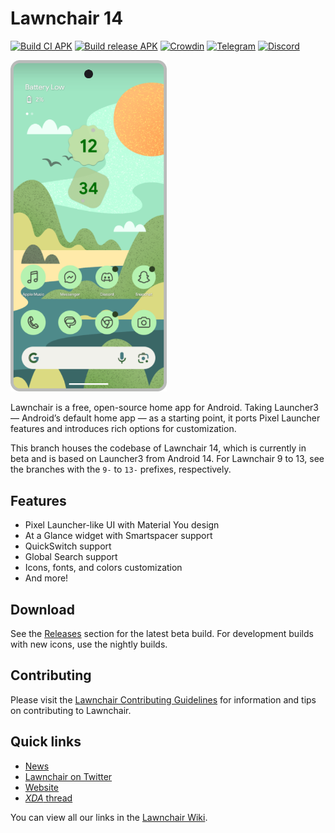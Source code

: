 # Lawnchair 14

[![Build CI APK](https://github.com/nulldrf/lawnchair/actions/workflows/ci.yml/badge.svg)](https://github.com/nulldrf/lawnchair/actions/workflows/ci.yml)
[![Build release APK](https://github.com/nulldrf/lawnchair/actions/workflows/build_release_apk.yml/badge.svg)](https://github.com/nulldrf/lawnchair/actions/workflows/build_release_apk.yml)
[![Crowdin](https://badges.crowdin.net/e/188ba69d884418987f0b7f1dd55e3a4e/localized.svg)](https://lawnchair.crowdin.com/lawnchair)
[![Telegram](https://img.shields.io/endpoint?url=https%3A%2F%2Ftg.sumanjay.workers.dev%2Flccommunity)](https://t.me/lccommunity)
[![Discord](https://img.shields.io/discord/803299970169700402?label=server&logo=discord)](https://discord.gg/3x8qNWxgGZ)

<picture>
    <!-- Avoid image being clickable with slight workaround --->
    <!-- ❤️ Credit to Raine on the Lawnchair Discord --->
    <source media="(prefers-color-scheme: dark)" srcset="docs/device-frame.png" width="250px">
    <img alt="Google Pixel running Lawnchair Launcher with green wallpaper" src="docs/device-frame.png" width="250px">
</picture>

Lawnchair is a free, open-source home app for Android. Taking Launcher3 — Android’s default home app — as a starting point, it ports Pixel Launcher features and introduces rich options for customization.

This branch houses the codebase of Lawnchair 14, which is currently in beta and is based on Launcher3 from Android 14. For Lawnchair 9 to 13, see the branches with the `9-` to `13-` prefixes, respectively.

## Features

-   Pixel Launcher-like UI with Material You design
-   At a Glance widget with Smartspacer support
-   QuickSwitch support
-   Global Search support
-   Icons, fonts, and colors customization
-   And more!

## Download

See the [Releases](https://github.com/LawnchairLauncher/lawnchair/releases) section for the latest
beta build. For development builds with new icons, use the nightly builds.

## Contributing

Please visit the [Lawnchair Contributing Guidelines](CONTRIBUTING.md) for information and tips on contributing to Lawnchair.

## Quick links

-   [News](https://t.me/lawnchairci)
-   [Lawnchair on Twitter](https://twitter.com/lawnchairapp)
-   [Website](https://lawnchair.app)
-   [_XDA_ thread](https://forum.xda-developers.com/t/lawnchair-customizable-pixel-launcher.3627137/)

You can view all our links in the [Lawnchair Wiki](https://github.com/LawnchairLauncher/lawnchair/wiki).
